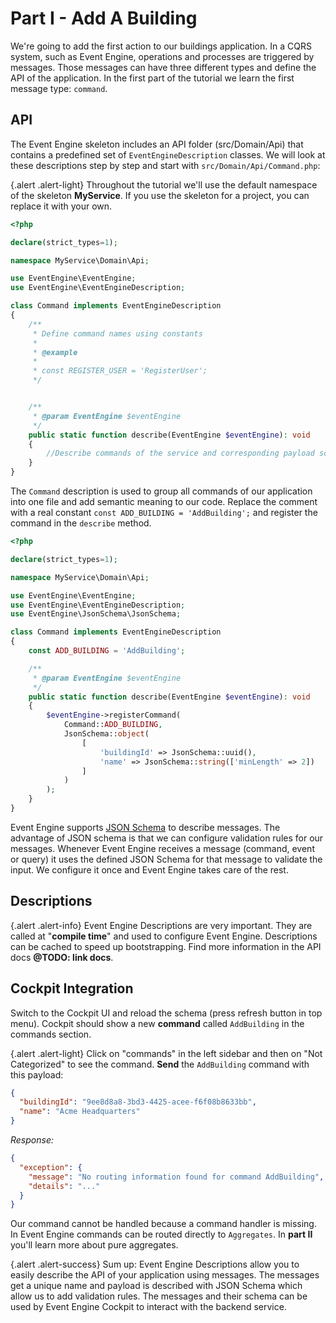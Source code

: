 # Part I - Add A Building

We're going to add the first action to our buildings application. In a CQRS system, such as
Event Engine, operations and processes are triggered by messages. Those messages can have three different types and
define the API of the application. In the first part of the tutorial we learn the first message type: `command`.

## API

The Event Engine skeleton includes an API folder (src/Domain/Api) that contains a predefined set of `EventEngineDescription` classes.
We will look at these descriptions step by step and start with `src/Domain/Api/Command.php`:

{.alert .alert-light}
Throughout the tutorial we'll use the default namespace of the skeleton **MyService**. If you use the skeleton for a project, you can replace it with your own.

```php
<?php

declare(strict_types=1);

namespace MyService\Domain\Api;

use EventEngine\EventEngine;
use EventEngine\EventEngineDescription;

class Command implements EventEngineDescription
{
    /**
     * Define command names using constants
     *
     * @example
     *
     * const REGISTER_USER = 'RegisterUser';
     */


    /**
     * @param EventEngine $eventEngine
     */
    public static function describe(EventEngine $eventEngine): void
    {
        //Describe commands of the service and corresponding payload schema (used for input validation)
    }
}

```

The `Command` description is used to group all commands of our application into one file and add semantic meaning to our
code. Replace the comment with a real constant `const ADD_BUILDING = 'AddBuilding';` and register the command in the
`describe` method.

```php
<?php

declare(strict_types=1);

namespace MyService\Domain\Api;

use EventEngine\EventEngine;
use EventEngine\EventEngineDescription;
use EventEngine\JsonSchema\JsonSchema;

class Command implements EventEngineDescription
{
    const ADD_BUILDING = 'AddBuilding';

    /**
     * @param EventEngine $eventEngine
     */
    public static function describe(EventEngine $eventEngine): void
    {
        $eventEngine->registerCommand(
            Command::ADD_BUILDING,
            JsonSchema::object(
                [
                    'buildingId' => JsonSchema::uuid(),
                    'name' => JsonSchema::string(['minLength' => 2])
                ]
            )
        );
    }
}

```
Event Engine supports [JSON Schema](http://json-schema.org/) to describe messages.
The advantage of JSON schema is that we can configure validation rules for our messages. Whenever Event Engine receives a message
(command, event or query) it uses the defined JSON Schema for that message to validate the input. We configure it once
and Event Engine takes care of the rest.

## Descriptions

{.alert .alert-info}
Event Engine Descriptions are very important. They are called at "**compile time**" and used to configure Event Engine.
Descriptions can be cached to speed up bootstrapping. Find more information in the API docs **@TODO: link docs**.

## Cockpit Integration

Switch to the Cockpit UI and reload the schema (press refresh button in top menu).
Cockpit should show a new **command** called `AddBuilding` in the commands section.

{.alert .alert-light}
Click on "commands" in the left sidebar and then on "Not Categorized" to see the command.
**Send** the `AddBuilding` command with this payload:

```json
{
  "buildingId": "9ee8d8a8-3bd3-4425-acee-f6f08b8633bb",
  "name": "Acme Headquarters"
}
```

*Response:*

```json
{
  "exception": {
    "message": "No routing information found for command AddBuilding",
    "details": "..."
  }
}
```

Our command cannot be handled because a command handler is missing. In Event Engine
commands can be routed directly to `Aggregates`.
In **part II** you'll learn more about pure aggregates.

{.alert .alert-success}
Sum up: Event Engine Descriptions allow you to easily describe the API of your application using messages. The messages get
a unique name and payload is described with JSON Schema which allow us to add validation rules. The messages and their
schema can be used by Event Engine Cockpit to interact with the backend service.











